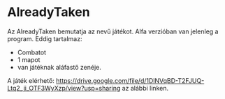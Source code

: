 # AlreadyTaken

Az AlreadyTaken bemutatja az nevű játékot. Alfa verzióban van jelenleg a program.
Eddig tartalmaz:
- Combatot
- 1 mapot
- van játéknak aláfastő zenéje.

A játék elérhető: https://drive.google.com/file/d/1DlNVqBD-T2FJUQ-Ltq2_ji_OTF3WyXzp/view?usp=sharing az alábbi linken.
